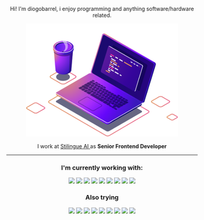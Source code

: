 
<div align="center">
    <p >
    Hi! I'm diogobarrel, i enjoy programming and anything software/hardware related.
    </p>
    <img src="computer-illustration.png" min-width="400px" max-width="400px" width="400px">
    <p>
        I work at <a href="https://www.stilingue.com.br"> Stilingue AI </a> as <strong>Senior Frontend Developer</strong>
    </p>
</div>

---

<div align="center">
<h3 align="center">
  I'm currently working with:
</h3>

<img src="https://cdn.jsdelivr.net/gh/devicons/devicon/icons/javascript/javascript-original.svg" min-width="50px" max-width="50px" width="50px"/>
<img src="https://cdn.jsdelivr.net/gh/devicons/devicon/icons/nodejs/nodejs-plain-wordmark.svg" min-width="50px" max-width="50px" width="50px"/>
<img src="https://cdn.jsdelivr.net/gh/devicons/devicon/icons/html5/html5-plain-wordmark.svg" min-width="50px" max-width="50px" width="50px"/>
<img src="https://cdn.jsdelivr.net/gh/devicons/devicon/icons/sass/sass-original.svg" min-width="50px" max-width="50px" width="50px"/>
<img src="https://cdn.jsdelivr.net/gh/devicons/devicon/icons/vuejs/vuejs-original-wordmark.svg" min-width="50px" max-width="50px" width="50px"/>
<img src="https://cdn.jsdelivr.net/gh/devicons/devicon/icons/webpack/webpack-original.svg" min-width="50px" max-width="50px" width="50px"/>
<img src="https://cdn.jsdelivr.net/gh/devicons/devicon/icons/python/python-original-wordmark.svg" min-width="50px" max-width="50px" width="50px"/>
<img src="https://cdn.jsdelivr.net/gh/devicons/devicon/icons/googlecloud/googlecloud-original.svg" min-width="50px" max-width="50px" width="50px"/>
<img src="https://cdn.jsdelivr.net/gh/devicons/devicon/icons/kubernetes/kubernetes-plain.svg" min-width="50px" max-width="50px" width="50px"/>
</div>
<div align="center">
<h3 align="center">
  Also trying
</h3>

<img src="https://cdn.jsdelivr.net/gh/devicons/devicon/icons/typescript/typescript-original.svg" min-width="50px" max-width="50px" width="50px"/>
<img src="https://cdn.jsdelivr.net/gh/devicons/devicon/icons/kotlin/kotlin-original.svg" min-width="50px" max-width="50px" width="50px"/>
<img src="https://cdn.jsdelivr.net/gh/devicons/devicon/icons/react/react-original-wordmark.svg" min-width="50px" max-width="50px" width="50px"/>
<img src="https://cdn.jsdelivr.net/gh/devicons/devicon/icons/nextjs/nextjs-original-wordmark.svg" min-width="50px" max-width="50px" width="50px"/>
<img src="https://cdn.jsdelivr.net/gh/devicons/devicon/icons/go/go-original.svg" min-width="50px" max-width="50px" width="50px"/>
<img src="https://cdn.jsdelivr.net/gh/devicons/devicon/icons/postgresql/postgresql-plain-wordmark.svg" min-width="50px" max-width="50px" width="50px"/>
<img src="https://cdn.jsdelivr.net/gh/devicons/devicon/icons/firebase/firebase-plain-wordmark.svg" min-width="50px" max-width="50px" width="50px"/>
<img src="https://cdn.jsdelivr.net/gh/devicons/devicon/icons/graphql/graphql-plain-wordmark.svg" min-width="50px" max-width="50px" width="50px"/>
<img src="https://cdn.jsdelivr.net/gh/devicons/devicon/icons/mongodb/mongodb-original-wordmark.svg" min-width="50px" max-width="50px" width="50px"/>
</div>

